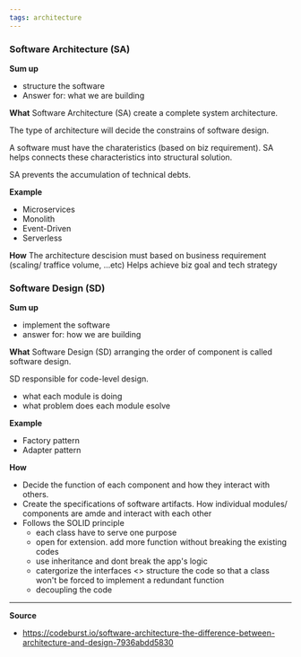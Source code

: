 ```yaml
---
tags: architecture
---
```


### Software Architecture (SA)
**Sum up**
- structure the software
- Answer for: what we are building

**What**
Software Architecture (SA) 
create a complete system architecture. 

The type of architecture will decide the constrains of software design. 

A software must have the charateristics (based on biz requirement). SA helps connects these characteristics into structural solution. 

SA prevents the accumulation of technical debts.

**Example**
- Microservices 
- Monolith
- Event-Driven
- Serverless

**How**
The architecture descision must based on business requirement (scaling/ traffice volume, ...etc) 
Helps achieve biz goal and tech strategy

### Software Design (SD)
**Sum up**
- implement the software
- answer for: how we are building

**What**
Software Design (SD) arranging the order of component is called software design. 

SD responsible for code-level design. 
- what each module is doing
- what problem does each module esolve

**Example**
- Factory pattern
- Adapter pattern

**How**
- Decide the function of each component and how they interact with others.
- Create the specifications of software artifacts. How individual modules/ components are amde and interact with each other
- Follows the SOLID principle
	- each class have to serve one purpose
	- open for extension. add more function without breaking the existing codes
	- use inheritance and dont break the app's logic
	- catergorize the interfaces <> structure the code so that a class won't be forced to implement a redundant function
	- decoupling the code 

---

**Source**
- https://codeburst.io/software-architecture-the-difference-between-architecture-and-design-7936abdd5830